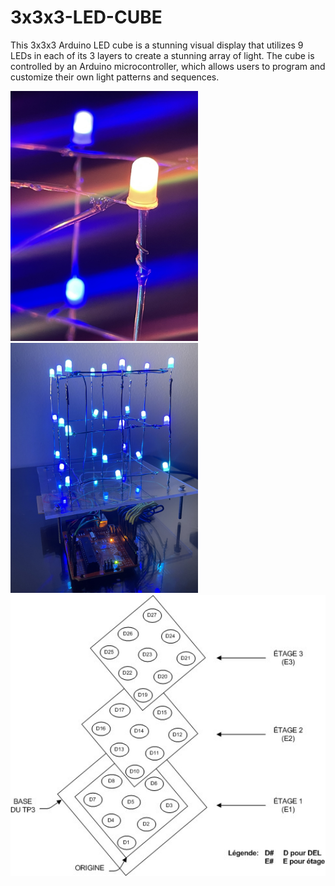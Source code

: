 # 3x3x3-LED-CUBE
This 3x3x3 Arduino LED cube is a stunning visual display that utilizes 9 LEDs in each of its 3 layers to create a stunning array of light. The cube is controlled by an Arduino microcontroller, which allows users to program and customize their own light patterns and sequences.


<img src="Images/Image1.jpg" width="300"> <img src="Images/Image4.jpg" width="300"> <img src="Images/Layout.jpg" width="600">
